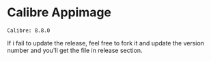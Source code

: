 # Calibre Appimage
    Calibre: 8.8.0

If i fail to update the release, feel free to fork it and update the version number and you'll get the file in release section.
